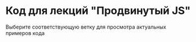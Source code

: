 # Код для лекций "Продвинутый JS"

Выберите соответствующую ветку для просмотра актуальных примеров кода